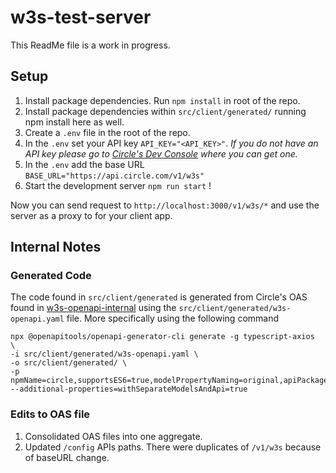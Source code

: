 # w3s-test-server
This ReadMe file is a work in progress.

## Setup
1. Install package dependencies. Run `npm install` in root of the repo.
2. Install package dependencies within `src/client/generated/` running npm install here as well.
3. Create a `.env` file in the root of the repo. 
4. In the `.env` set your API key `API_KEY="<API_KEY>"`. _If you do not have an API key please go to [Circle's Dev Console](https://developers.circle.com/) where you can get one._
5. In the `.env` add the base URL `BASE_URL="https://api.circle.com/v1/w3s"`
6. Start the development server `npm run start` !

Now you can send request to `http://localhost:3000/v1/w3s/*` and use the server as a proxy to for your client app.
## Internal Notes

### Generated Code
The code found in `src/client/generated` is generated from Circle's OAS found in [w3s-openapi-internal](https://github.com/circlefin/w3s-openapi-internal) using the `src/client/generated/w3s-openapi.yaml` file. More specifically using the following command
```
npx @openapitools/openapi-generator-cli generate -g typescript-axios  \
-i src/client/generated/w3s-openapi.yaml \
-o src/client/generated/ \
-p npmName=circle,supportsES6=true,modelPropertyNaming=original,apiPackage=apis,modelPackage=models --additional-properties=withSeparateModelsAndApi=true
```
### Edits to OAS file
1. Consolidated OAS files into one aggregate.
2. Updated `/config` APIs paths. There were duplicates of `/v1/w3s` because of baseURL change.